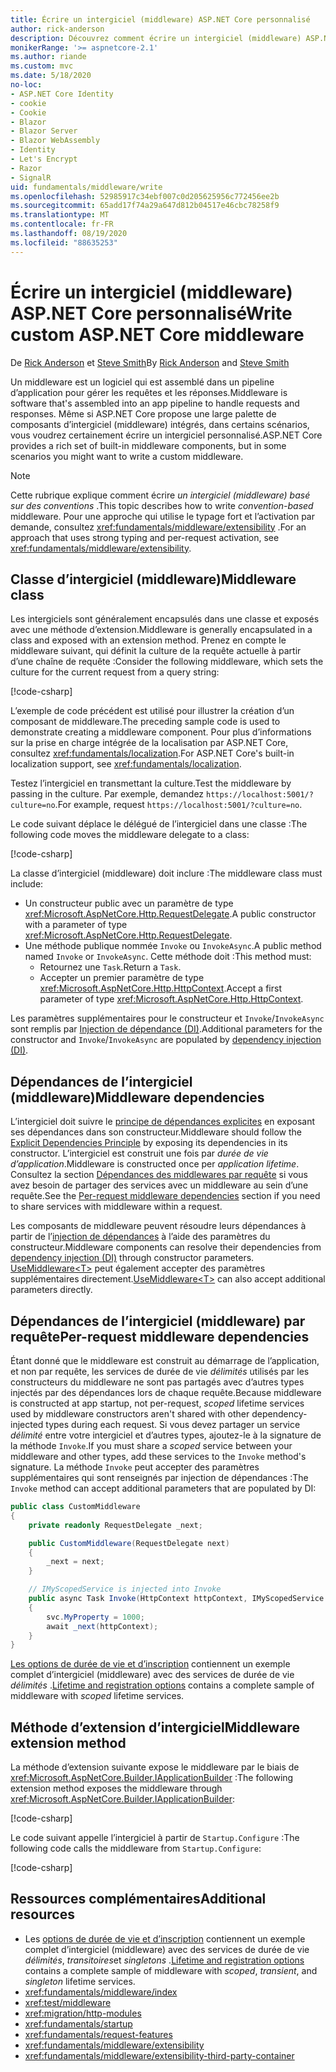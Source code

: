 ```yaml
---
title: Écrire un intergiciel (middleware) ASP.NET Core personnalisé
author: rick-anderson
description: Découvrez comment écrire un intergiciel (middleware) ASP.NET Core personnalisé.
monikerRange: '>= aspnetcore-2.1'
ms.author: riande
ms.custom: mvc
ms.date: 5/18/2020
no-loc:
- ASP.NET Core Identity
- cookie
- Cookie
- Blazor
- Blazor Server
- Blazor WebAssembly
- Identity
- Let's Encrypt
- Razor
- SignalR
uid: fundamentals/middleware/write
ms.openlocfilehash: 52985917c34ebf007c0d205625956c772456ee2b
ms.sourcegitcommit: 65add17f74a29a647d812b04517e46cbc78258f9
ms.translationtype: MT
ms.contentlocale: fr-FR
ms.lasthandoff: 08/19/2020
ms.locfileid: "88635253"
---
```

# <a name="write-custom-aspnet-core-middleware"></a><span data-ttu-id="3467e-103">Écrire un intergiciel (middleware) ASP.NET Core personnalisé</span><span class="sxs-lookup"><span data-stu-id="3467e-103">Write custom ASP.NET Core middleware</span></span>

<span data-ttu-id="3467e-104">De [Rick Anderson](https://twitter.com/RickAndMSFT) et [Steve Smith](https://ardalis.com/)</span><span class="sxs-lookup"><span data-stu-id="3467e-104">By [Rick Anderson](https://twitter.com/RickAndMSFT) and [Steve Smith](https://ardalis.com/)</span></span>

<span data-ttu-id="3467e-105">Un middleware est un logiciel qui est assemblé dans un pipeline d’application pour gérer les requêtes et les réponses.</span><span class="sxs-lookup"><span data-stu-id="3467e-105">Middleware is software that's assembled into an app pipeline to handle requests and responses.</span></span> <span data-ttu-id="3467e-106">Même si ASP.NET Core propose une large palette de composants d’intergiciel (middleware) intégrés, dans certains scénarios, vous voudrez certainement écrire un intergiciel personnalisé.</span><span class="sxs-lookup"><span data-stu-id="3467e-106">ASP.NET Core provides a rich set of built-in middleware components, but in some scenarios you might want to write a custom middleware.</span></span>

> [!NOTE]
> <span data-ttu-id="3467e-107">Cette rubrique explique comment écrire *un intergiciel (middleware) basé sur des conventions* .</span><span class="sxs-lookup"><span data-stu-id="3467e-107">This topic describes how to write *convention-based* middleware.</span></span> <span data-ttu-id="3467e-108">Pour une approche qui utilise le typage fort et l’activation par demande, consultez <xref:fundamentals/middleware/extensibility> .</span><span class="sxs-lookup"><span data-stu-id="3467e-108">For an approach that uses strong typing and per-request activation, see <xref:fundamentals/middleware/extensibility>.</span></span>

## <a name="middleware-class"></a><span data-ttu-id="3467e-109">Classe d’intergiciel (middleware)</span><span class="sxs-lookup"><span data-stu-id="3467e-109">Middleware class</span></span>

<span data-ttu-id="3467e-110">Les intergiciels sont généralement encapsulés dans une classe et exposés avec une méthode d’extension.</span><span class="sxs-lookup"><span data-stu-id="3467e-110">Middleware is generally encapsulated in a class and exposed with an extension method.</span></span> <span data-ttu-id="3467e-111">Prenez en compte le middleware suivant, qui définit la culture de la requête actuelle à partir d’une chaîne de requête :</span><span class="sxs-lookup"><span data-stu-id="3467e-111">Consider the following middleware, which sets the culture for the current request from a query string:</span></span>

[!code-csharp[](write/snapshot/StartupCulture.cs)]

<span data-ttu-id="3467e-112">L’exemple de code précédent est utilisé pour illustrer la création d’un composant de middleware.</span><span class="sxs-lookup"><span data-stu-id="3467e-112">The preceding sample code is used to demonstrate creating a middleware component.</span></span> <span data-ttu-id="3467e-113">Pour plus d’informations sur la prise en charge intégrée de la localisation par ASP.NET Core, consultez <xref:fundamentals/localization>.</span><span class="sxs-lookup"><span data-stu-id="3467e-113">For ASP.NET Core's built-in localization support, see <xref:fundamentals/localization>.</span></span>

<span data-ttu-id="3467e-114">Testez l’intergiciel en transmettant la culture.</span><span class="sxs-lookup"><span data-stu-id="3467e-114">Test the middleware by passing in the culture.</span></span> <span data-ttu-id="3467e-115">Par exemple, demandez `https://localhost:5001/?culture=no`.</span><span class="sxs-lookup"><span data-stu-id="3467e-115">For example, request `https://localhost:5001/?culture=no`.</span></span>

<span data-ttu-id="3467e-116">Le code suivant déplace le délégué de l’intergiciel dans une classe :</span><span class="sxs-lookup"><span data-stu-id="3467e-116">The following code moves the middleware delegate to a class:</span></span>

[!code-csharp[](write/snapshot/RequestCultureMiddleware.cs)]

<span data-ttu-id="3467e-117">La classe d’intergiciel (middleware) doit inclure :</span><span class="sxs-lookup"><span data-stu-id="3467e-117">The middleware class must include:</span></span>

* <span data-ttu-id="3467e-118">Un constructeur public avec un paramètre de type <xref:Microsoft.AspNetCore.Http.RequestDelegate>.</span><span class="sxs-lookup"><span data-stu-id="3467e-118">A public constructor with a parameter of type <xref:Microsoft.AspNetCore.Http.RequestDelegate>.</span></span>
* <span data-ttu-id="3467e-119">Une méthode publique nommée `Invoke` ou `InvokeAsync`.</span><span class="sxs-lookup"><span data-stu-id="3467e-119">A public method named `Invoke` or `InvokeAsync`.</span></span> <span data-ttu-id="3467e-120">Cette méthode doit :</span><span class="sxs-lookup"><span data-stu-id="3467e-120">This method must:</span></span>
  * <span data-ttu-id="3467e-121">Retournez une `Task`.</span><span class="sxs-lookup"><span data-stu-id="3467e-121">Return a `Task`.</span></span>
  * <span data-ttu-id="3467e-122">Accepter un premier paramètre de type <xref:Microsoft.AspNetCore.Http.HttpContext>.</span><span class="sxs-lookup"><span data-stu-id="3467e-122">Accept a first parameter of type <xref:Microsoft.AspNetCore.Http.HttpContext>.</span></span>
  
<span data-ttu-id="3467e-123">Les paramètres supplémentaires pour le constructeur et `Invoke`/`InvokeAsync` sont remplis par [Injection de dépendance (DI)](xref:fundamentals/dependency-injection).</span><span class="sxs-lookup"><span data-stu-id="3467e-123">Additional parameters for the constructor and `Invoke`/`InvokeAsync` are populated by [dependency injection (DI)](xref:fundamentals/dependency-injection).</span></span>

## <a name="middleware-dependencies"></a><span data-ttu-id="3467e-124">Dépendances de l’intergiciel (middleware)</span><span class="sxs-lookup"><span data-stu-id="3467e-124">Middleware dependencies</span></span>

<span data-ttu-id="3467e-125">L’intergiciel doit suivre le [principe de dépendances explicites](/dotnet/standard/modern-web-apps-azure-architecture/architectural-principles#explicit-dependencies) en exposant ses dépendances dans son constructeur.</span><span class="sxs-lookup"><span data-stu-id="3467e-125">Middleware should follow the [Explicit Dependencies Principle](/dotnet/standard/modern-web-apps-azure-architecture/architectural-principles#explicit-dependencies) by exposing its dependencies in its constructor.</span></span> <span data-ttu-id="3467e-126">L’intergiciel est construit une fois par *durée de vie d’application*.</span><span class="sxs-lookup"><span data-stu-id="3467e-126">Middleware is constructed once per *application lifetime*.</span></span> <span data-ttu-id="3467e-127">Consultez la section [Dépendances des middlewares par requête](#per-request-middleware-dependencies) si vous avez besoin de partager des services avec un middleware au sein d’une requête.</span><span class="sxs-lookup"><span data-stu-id="3467e-127">See the [Per-request middleware dependencies](#per-request-middleware-dependencies) section if you need to share services with middleware within a request.</span></span>

<span data-ttu-id="3467e-128">Les composants de middleware peuvent résoudre leurs dépendances à partir de l’[injection de dépendances](xref:fundamentals/dependency-injection) à l’aide des paramètres du constructeur.</span><span class="sxs-lookup"><span data-stu-id="3467e-128">Middleware components can resolve their dependencies from [dependency injection (DI)](xref:fundamentals/dependency-injection) through constructor parameters.</span></span> <span data-ttu-id="3467e-129">[UseMiddleware&lt;T&gt;](/dotnet/api/microsoft.aspnetcore.builder.usemiddlewareextensions.usemiddleware#Microsoft_AspNetCore_Builder_UseMiddlewareExtensions_UseMiddleware_Microsoft_AspNetCore_Builder_IApplicationBuilder_System_Type_System_Object___) peut également accepter des paramètres supplémentaires directement.</span><span class="sxs-lookup"><span data-stu-id="3467e-129">[UseMiddleware&lt;T&gt;](/dotnet/api/microsoft.aspnetcore.builder.usemiddlewareextensions.usemiddleware#Microsoft_AspNetCore_Builder_UseMiddlewareExtensions_UseMiddleware_Microsoft_AspNetCore_Builder_IApplicationBuilder_System_Type_System_Object___) can also accept additional parameters directly.</span></span>

## <a name="per-request-middleware-dependencies"></a><span data-ttu-id="3467e-130">Dépendances de l’intergiciel (middleware) par requête</span><span class="sxs-lookup"><span data-stu-id="3467e-130">Per-request middleware dependencies</span></span>

<span data-ttu-id="3467e-131">Étant donné que le middleware est construit au démarrage de l’application, et non par requête, les services de durée de vie *délimités* utilisés par les constructeurs du middleware ne sont pas partagés avec d’autres types injectés par des dépendances lors de chaque requête.</span><span class="sxs-lookup"><span data-stu-id="3467e-131">Because middleware is constructed at app startup, not per-request, *scoped* lifetime services used by middleware constructors aren't shared with other dependency-injected types during each request.</span></span> <span data-ttu-id="3467e-132">Si vous devez partager un service *délimité* entre votre intergiciel et d’autres types, ajoutez-le à la signature de la méthode `Invoke`.</span><span class="sxs-lookup"><span data-stu-id="3467e-132">If you must share a *scoped* service between your middleware and other types, add these services to the `Invoke` method's signature.</span></span> <span data-ttu-id="3467e-133">La méthode `Invoke` peut accepter des paramètres supplémentaires qui sont renseignés par injection de dépendances :</span><span class="sxs-lookup"><span data-stu-id="3467e-133">The `Invoke` method can accept additional parameters that are populated by DI:</span></span>

```csharp
public class CustomMiddleware
{
    private readonly RequestDelegate _next;

    public CustomMiddleware(RequestDelegate next)
    {
        _next = next;
    }

    // IMyScopedService is injected into Invoke
    public async Task Invoke(HttpContext httpContext, IMyScopedService svc)
    {
        svc.MyProperty = 1000;
        await _next(httpContext);
    }
}
```

<span data-ttu-id="3467e-134">[Les options de durée de vie et d’inscription](xref:fundamentals/dependency-injection#lifetime-and-registration-options) contiennent un exemple complet d’intergiciel (middleware) avec des services de durée de vie *délimités* .</span><span class="sxs-lookup"><span data-stu-id="3467e-134">[Lifetime and registration options](xref:fundamentals/dependency-injection#lifetime-and-registration-options) contains a complete sample of middleware with *scoped* lifetime services.</span></span>

## <a name="middleware-extension-method"></a><span data-ttu-id="3467e-135">Méthode d’extension d’intergiciel</span><span class="sxs-lookup"><span data-stu-id="3467e-135">Middleware extension method</span></span>

<span data-ttu-id="3467e-136">La méthode d’extension suivante expose le middleware par le biais de <xref:Microsoft.AspNetCore.Builder.IApplicationBuilder> :</span><span class="sxs-lookup"><span data-stu-id="3467e-136">The following extension method exposes the middleware through <xref:Microsoft.AspNetCore.Builder.IApplicationBuilder>:</span></span>

[!code-csharp[](write/snapshot/RequestCultureMiddlewareExtensions.cs)]

<span data-ttu-id="3467e-137">Le code suivant appelle l’intergiciel à partir de `Startup.Configure` :</span><span class="sxs-lookup"><span data-stu-id="3467e-137">The following code calls the middleware from `Startup.Configure`:</span></span>

[!code-csharp[](write/snapshot/Startup.cs?highlight=5)]

## <a name="additional-resources"></a><span data-ttu-id="3467e-138">Ressources complémentaires</span><span class="sxs-lookup"><span data-stu-id="3467e-138">Additional resources</span></span>

* <span data-ttu-id="3467e-139">Les [options de durée de vie et d’inscription](xref:fundamentals/dependency-injection#lifetime-and-registration-options) contiennent un exemple complet d’intergiciel (middleware) avec des services de durée de vie *délimités*, *transitoires*et *singletons* .</span><span class="sxs-lookup"><span data-stu-id="3467e-139">[Lifetime and registration options](xref:fundamentals/dependency-injection#lifetime-and-registration-options) contains a complete sample of middleware with *scoped*, *transient*, and *singleton* lifetime services.</span></span>
* <xref:fundamentals/middleware/index>
* <xref:test/middleware>
* <xref:migration/http-modules>
* <xref:fundamentals/startup>
* <xref:fundamentals/request-features>
* <xref:fundamentals/middleware/extensibility>
* <xref:fundamentals/middleware/extensibility-third-party-container>
